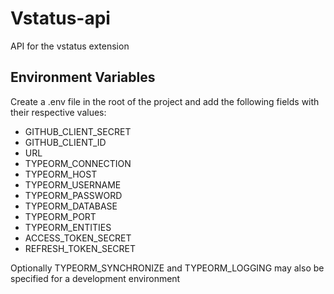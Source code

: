 # Vstatus-api

API for the vstatus extension

## Environment Variables

Create a .env file in the root of the project and add the following fields with their respective values:

- GITHUB_CLIENT_SECRET
- GITHUB_CLIENT_ID
- URL
- TYPEORM_CONNECTION
- TYPEORM_HOST
- TYPEORM_USERNAME
- TYPEORM_PASSWORD
- TYPEORM_DATABASE
- TYPEORM_PORT
- TYPEORM_ENTITIES
- ACCESS_TOKEN_SECRET
- REFRESH_TOKEN_SECRET

Optionally TYPEORM_SYNCHRONIZE and TYPEORM_LOGGING may also be specified for a development environment